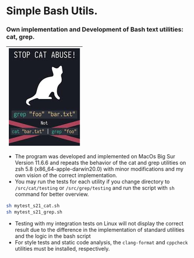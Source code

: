 # Simple Bash Utils. 

### Own implementation and Development of Bash text utilities: cat, grep.

| ![1_1](images/cat.jpeg) |
| :---------------------: |

  - The program was developed and implemented on MacOs Big Sur Version 11.6.6 and repeats the behavior of the cat and grep utilities on zsh 5.8 (x86_64-apple-darwin20.0) with minor modifications and my own vision of the correct implementation.
  - You may run the tests for each utility if you change directory to `/src/cat/testing` or `/src/grep/testing` and run the script with `sh` command for better overview.
  ```zsh
  sh mytest_s21_cat.sh
  sh mytest_s21_grep.sh
  ```
  - Testing with my integration tests on Linux will not display the correct result due to the difference in the implementation of standard utilities and the logic in the bash script
  - For style tests and static code analysis, the `clang-format` and `cppcheck` utilities must be installed, respectively.
